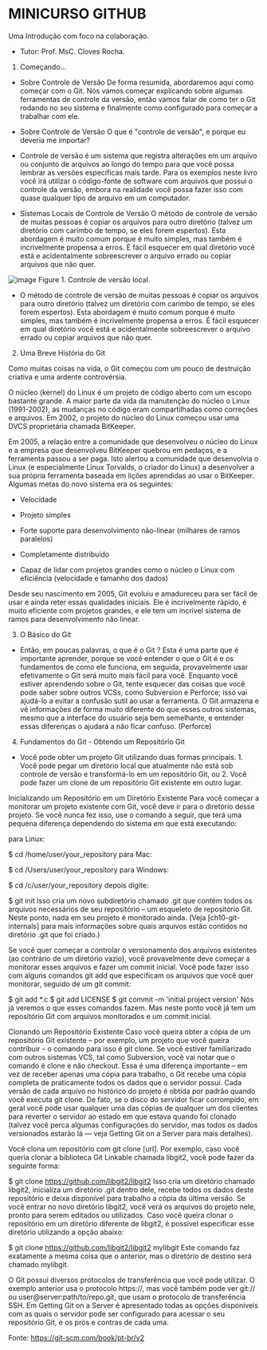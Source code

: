 # MINICURSO GITHUB

Uma Introdução com foco na colaboração.
- Tutor: Prof. MsC. Cloves Rocha.

1. Começando... 
- Sobre Controle de Versão
De forma resumida, abordaremos aqui como começar com o Git. 
Nós vamos começar explicando sobre algumas ferramentas de controle da versão, então vamos falar de como ter o Git rodando no seu sistema e finalmente como configurado para começar a trabalhar com ele. 

- Sobre Controle de Versão
O que é "controle de versão", e porque eu deveria me importar?

- Controle de versão é um sistema que registra alterações em um arquivo ou conjunto de arquivos ao longo do tempo para que você possa lembrar as versões específicas mais tarde. 
Para os exemplos neste livro você irá utilizar o código-fonte de software com arquivos que possui o controle da versão, embora na realidade você possa fazer isso com quase qualquer tipo de arquivo em um computador.

- Sistemas Locais de Controle de Versão
O método de controle de versão de muitas pessoas é copiar os arquivos para outro diretório (talvez um diretório com carimbo de tempo, se eles forem espertos). 
Esta abordagem é muito comum porque é muito simples, mas também é incrivelmente propensa a erros. É fácil esquecer em qual diretório você está e acidentalmente sobreescrever o arquivo errado ou copiar arquivos que não quer.

![image](https://user-images.githubusercontent.com/2080592/201734448-7b23b784-ac9b-4501-85b8-4c7878a41343.png)
Figure 1. Controle de versão local. 
- O método de controle de versão de muitas pessoas é copiar os arquivos para outro diretório (talvez um diretório com carimbo de tempo, se eles forem espertos). Esta abordagem é muito comum porque é muito simples, mas também é incrivelmente propensa a erros. 
É fácil esquecer em qual diretório você está e acidentalmente sobreescrever o arquivo errado ou copiar arquivos que não quer.

2. Uma Breve História do Git

Como muitas coisas na vida, o Git começou com um pouco de destruição criativa e uma ardente controvérsia.

O núcleo (kernel) do Linux é um projeto de código aberto com um escopo bastante grande. A maior parte da vida da manutenção do núcleo o Linux (1991-2002), as mudanças no código eram compartilhadas como correções e arquivos. Em 2002, o projeto do núcleo do Linux começou usar uma DVCS proprietária chamada BitKeeper.

Em 2005, a relação entre a comunidade que desenvolveu o núcleo do Linux e a empresa que desenvolveu BitKeeper quebrou em pedaços, e a ferramenta passou a ser paga. Isto alertou a comunidade que desenvolvia o Linux (e especialmente Linux Torvalds, o criador do Linux) a desenvolver a sua própria ferramenta baseada em lições aprendidas ao usar o BitKeeper. Algumas metas do novo sistema era os seguintes:

- Velocidade

- Projeto simples

- Forte suporte para desenvolvimento não-linear (milhares de ramos paralelos)

- Completamente distribuído

- Capaz de lidar com projetos grandes como o núcleo o Linux com eficiência (velocidade e tamanho dos dados)

Desde seu nascimento em 2005, Git evoluiu e amadureceu para ser fácil de usar e ainda reter essas qualidades iniciais. Ele é incrivelmente rápido, é muito eficiente com projetos grandes, e ele tem um incrível sistema de ramos para desenvolvimento não linear.

3. O Básico do Git
- Então, em poucas palavras, o que é o Git ? 
Esta é uma parte que é importante aprender, porque se você entender o que o Git é e os fundamentos de como ele funciona, em seguida, provavelmente usar efetivamente o Git será muito mais fácil para você. 
Enquanto você estiver aprendendo sobre o Git, tente esquecer das coisas que você pode saber sobre outros VCSs, como Subversion e Perforce; isso vai ajudá-lo a evitar a confusão sutil ao usar a ferramenta. 
O Git armazena e vê informações de forma muito diferente do que esses outros sistemas, mesmo que a interface do usuário seja bem semelhante, e entender essas diferenças o ajudará a não ficar confuso. (Perforce)

4. Fundamentos do Git - Obtendo um Repositório Git
- Você pode obter um projeto Git utilizando duas formas principais. 1. Você pode pegar um diretório local que atualmente não está sob controle de versão e transformá-lo em um repositório Git, ou 2. Você pode fazer um clone de um repositório Git existente em outro lugar.

Inicializando um Repositório em um Diretório Existente
Para você começar a monitorar um projeto existente com Git, você deve ir para o diretório desse projeto. Se você nunca fez isso, use o comando a seguir, que terá uma pequena diferença dependendo do sistema em que está executando:

para Linux:

$ cd /home/user/your_repository
para Mac:

$ cd /Users/user/your_repository
para Windows:

$ cd /c/user/your_repository
depois digite:

$ git init
Isso cria um novo subdiretório chamado .git que contém todos os arquivos necessários de seu repositório – um esqueleto de repositório Git. Neste ponto, nada em seu projeto é monitorado ainda. (Veja [ch10-git-internals] para mais informações sobre quais arquivos estão contidos no diretório .git que foi criado.)

Se você quer começar a controlar o versionamento dos arquivos existentes (ao contrário de um diretório vazio), você provavelmente deve começar a monitorar esses arquivos e fazer um commit inicial. Você pode fazer isso com alguns comandos git add que especificam os arquivos que você quer monitorar, seguido de um git commit:

$ git add *.c
$ git add LICENSE
$ git commit -m 'initial project version'
Nós já veremos o que esses comandos fazem. Mas neste ponto você já tem um repositório Git com arquivos monitorados e um commit inicial.

Clonando um Repositório Existente
Caso você queira obter a cópia de um repositório Git existente – por exemplo, um projeto que você queira contribuir – o comando para isso é git clone. Se você estiver familiarizado com outros sistemas VCS, tal como Subversion, você vai notar que o comando é clone e não checkout. Essa é uma diferença importante – em vez de receber apenas uma cópia para trabalho, o Git recebe uma cópia completa de praticamente todos os dados que o servidor possui. Cada versão de cada arquivo no histórico do projeto é obtida por padrão quando você executa git clone. De fato, se o disco do servidor ficar corrompido, em geral você pode usar qualquer uma das cópias de qualquer um dos clientes para reverter o servidor ao estado em que estava quando foi clonado (talvez você perca algumas configurações do servidor, mas todos os dados versionados estarão lá — veja Getting Git on a Server para mais detalhes).

Você clona um repositório com git clone [url]. Por exemplo, caso você queria clonar a biblioteca Git Linkable chamada libgit2, você pode fazer da seguinte forma:

$ git clone https://github.com/libgit2/libgit2
Isso cria um diretório chamado libgit2, inicializa um diretório .git dentro dele, recebe todos os dados deste repositório e deixa disponível para trabalho a cópia da última versão. Se você entrar no novo diretório libgit2, você verá os arquivos do projeto nele, pronto para serem editados ou utilizados. Caso você queira clonar o repositório em um diretório diferente de libgit2, é possível especificar esse diretório utilizando a opção abaixo:

$ git clone https://github.com/libgit2/libgit2 mylibgit
Este comando faz exatamente a mesma coisa que o anterior, mas o diretório de destino será chamado mylibgit.

O Git possui diversos protocolos de transferência que você pode utilizar. O exemplo anterior usa o protocolo https://, mas você também pode ver git:// ou user@server:path/to/repo.git, que usam o protocolo de transferência SSH. Em Getting Git on a Server é apresentado todas as opções disponíveis com as quais o servidor pode ser configurado para acessar o seu repositório Git, e os prós e contras de cada uma.


Fonte: https://git-scm.com/book/pt-br/v2
